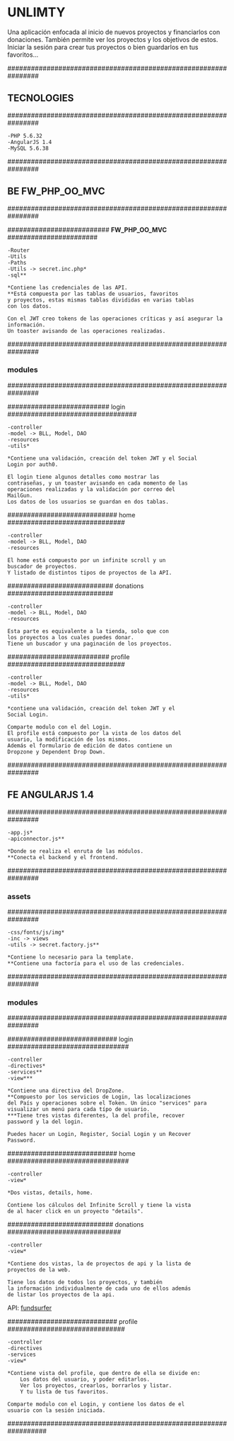 
# **UNLIMTY**

Una aplicación enfocada al inicio de nuevos proyectos y financiarlos con donaciones.
También permite ver los proyectos y los objetivos de estos.
Iniciar la sesión para crear tus proyectos o bien guardarlos en tus favoritos...


################################################################
## **TECNOLOGIES** 
################################################################

    -PHP 5.6.32
    -AngularJS 1.4
    -MySQL 5.6.38

################################################################
## **BE FW_PHP_OO_MVC** 
################################################################

##########################  **FW_PHP_OO_MVC** #######################

    -Router
    -Utils
    -Paths
    -Utils -> secret.inc.php*
    -sql**

    *Contiene las credenciales de las API.
    **Está compuesta por las tablas de usuarios, favoritos
    y proyectos, estas mismas tablas divididas en varias tablas
    con los datos.

    Con el JWT creo tokens de las operaciones críticas y así asegurar la información.
    Un toaster avisando de las operaciones realizadas.


################################################################
### **modules** 
################################################################

########################## login #################################

    -controller
    -model -> BLL, Model, DAO
    -resources
    -utils*

    *Contiene una validación, creación del token JWT y el Social
    Login por auth0.

    El login tiene algunos detalles como mostrar las
    contraseñas, y un toaster avisando en cada momento de las
    operaciones realizadas y la validación por correo del 
    MailGun.
    Los datos de los usuarios se guardan en dos tablas.



############################ home ##############################

    -controller
    -model -> BLL, Model, DAO
    -resources

    El home está compuesto por un infinite scroll y un
    buscador de proyectos.
    Y listado de distintos tipos de proyectos de la API.
    


########################### donations ###########################

    -controller
    -model -> BLL, Model, DAO
    -resources

    Esta parte es equivalente a la tienda, solo que con 
    los proyectos a los cuales puedes donar.
    Tiene un buscador y una paginación de los proyectos.


########################## profile ##############################

    -controller
    -model -> BLL, Model, DAO
    -resources
    -utils*

    *contiene una validación, creación del token JWT y el 
    Social Login.

    Comparte modulo con el del Login.
    El profile está compuesto por la vista de los datos del
    usuario, la modificación de los mismos.
    Además el formulario de edición de datos contiene un
    Dropzone y Dependent Drop Down.




################################################################
## **FE ANGULARJS 1.4** 
################################################################


    -app.js*
    -apiconnector.js**

    *Donde se realiza el enruta de las módulos.
    **Conecta el backend y el frontend.

################################################################ 
### **assets**
################################################################

    -css/fonts/js/img*
    -inc -> views
    -utils -> secret.factory.js**

    *Contiene lo necesario para la template.
    **Contiene una factoría para el uso de las credenciales.

################################################################
### **modules** 
################################################################

############################ login ###############################

    -controller
    -directives*
    -services**
    -view***

    *Contiene una directiva del DropZone.
    **Compuesto por los servicios de Login, las localizaciones
    del País y operaciones sobre el Token. Un único "services" para visualizar un menú para cada típo de usuario.
    ***Tiene tres vistas diferentes, la del profile, recover 
    password y la del login.

    Puedes hacer un Login, Register, Social Login y un Recover
    Password.



############################ home ###############################

    -controller
    -view*

    *Dos vistas, details, home.

    Contiene los cálculos del Infinite Scroll y tiene la vista
    de al hacer click en un proyecto "details".

########################### donations #############################

    -controller
    -view*

    *Contiene dos vistas, la de proyectos de api y la lista de
    proyectos de la web.

    Tiene los datos de todos los proyectos, y también
    la información individualmente de cada uno de ellos además 
    de listar los proyectos de la api.
API: [fundsurfer](https://www.fundsurfer.com/api/projects/json)

############################ profile ##############################

    -controller
    -directives
    -services
    -view*

    *Contiene vista del profile, que dentro de ella se divide en:
        Los datos del usuario, y poder editarlos.
        Ver los proyectos, crearlos, borrarlos y listar.
        Y tu lista de tus favoritos. 

    Comparte modulo con el Login, y contiene los datos de el
    usuario con la sesión iniciada.
##################################################################
